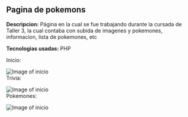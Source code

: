 ## Pagina de pokemons

**Descripcion:**
Página en la cual se fue trabajando durante la cursada de Taller 3, la cual contaba con subida de imagenes y pokemones, informacion, lista de pokemones, etc

**Tecnologias usadas:**
PHP

Inicio:

![Image of inicio](capturas/inicio.jpg)<br />
Trivia:

![Image of inicio](capturas/trivia.jpg)<br />
Pokemones:<br />

![Image of inicio](capturas/pokemones.jpg)<br />

